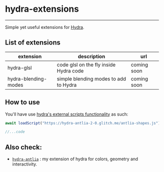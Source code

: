 # hydra-extensions
---
Simple yet useful extensions for [Hydra](https://github.com/ojack/hydra).

## List of extensions

| extension            | description                            | url         |
|----------------------|----------------------------------------|-------------|
| hydra-glsl           | code glsl on the fly inside Hydra code | coming soon |
| hydra-blending-modes | simple blending modes to add to Hydra  | coming soon |

## How to use

You'll have use [hydra's external scripts functionality](https://github.com/ojack/hydra#loading-external-scripts) as such:

```javascript
await loadScript("https://hydra-antlia-2-0.glitch.me/antlia-shapes.js")

//...code
```

## Also check:

* [`hydra-antlia`](https://github.com/ritchse/hydra-antlia) : my extension of hydra for colors, geometry and interactivity.